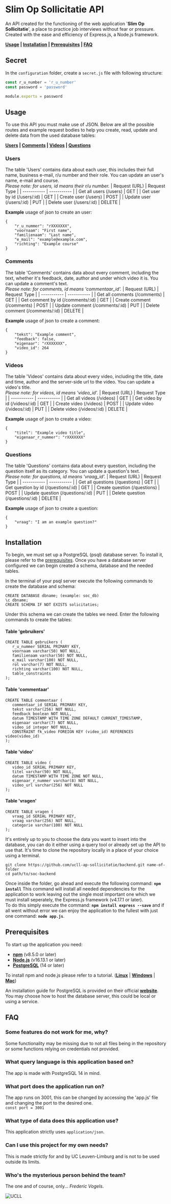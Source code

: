 # Slim Op Sollicitatie API

An API created for the functioning of the web application '**Slim Op Sollicitatie**', a place to practice job interviews without fear or pressure. Created with the ease and efficiency of Express.js, a Node.js framework.

**[Usage](#Usage) | [Installation](#Installation) | [Prerequisites](#Prerequisites) | [FAQ](#FAQ)**

## Secret
In the `configuration` folder, create a `secret.js` file with following structure:
```js
const r_u_number = 'r_u_number'
const password = 'password'

module.exports = password
``` 

## Usage

To use this API you must make use of JSON. Below are all the possible routes and example request bodies to help you create, read, update and delete data from the used database tables: 

**[Users](#Users) | [Comments](#Comments) | [Videos](#Videos) | [Questions](#Questions)**

### Users
The table 'Users' contains data about each user, this includes their full name, business e-mail, r/u number and their role. You can update an user's name, e-mail and course.  
*Please note: for users, id means their r/u number.*
| Request (URL) | Request Type |
| ----------- | ----------- |
| Get all users (/users) | GET |
| Get user by id (/users/:id) | GET |
| Create user (/users) | POST |
| Update user (/users/:id) | PUT |
| Delete user (/users/:id) | DELETE |

**Example** usage of json to create an user:
```
{
    "r_u_nummer": "rXXXXXXX",
    "voornaam": "First name",
    "familienaam": "Last name",
    "e_mail": "example@example.com",
    "richting": "Example course"
}
```

### Comments
The table 'Comments' contains data about every comment, including the text, whether it's feedback, date, author and under which video it is. You can update a comment's text.  
*Please note: for comments, id means 'commentaar_id'.*
| Request (URL) | Request Type |
| ----------- | ----------- |
| Get all comments (/comments) | GET |
| Get comment by id (/comments/:id) | GET |
| Create comment (/comments) | POST |
| Update comment (/comments/:id) | PUT |
| Delete comment (/comments/:id) | DELETE |

**Example** usage of json to create a comment:
```
{
    "tekst": "Example comment",
    "feedback": false,
    "eigenaar": "rXXXXXXX",
    "video_id": 264
}
```

### Videos
The table 'Videos' contains data about every video, including the title, date and time, author and the server-side url to the video. You can update a video's title.  
*Please note: for videos, id means 'video_id'.*
| Request (URL) | Request Type |
| ----------- | ----------- |
| Get all videos (/videos) | GET |
| Get video by id (/videos/:id) | GET |
| Create video (/videos) | POST |
| Update video (/videos/:id) | PUT |
| Delete video (/videos/:id) | DELETE |

**Example** usage of json to create a video:
```
{
    "titel": "Example video title",
    "eigenaar_r_nummer": "rXXXXXXX"
}
```

### Questions
The table 'Questions' contains data about every question, including the question itself as its category. You can update a question's text.  
*Please note: for questions, id means 'vraag_id'.*
| Request (URL) | Request Type |
| ----------- | ----------- |
| Get all questions (/questions) | GET |
| Get question by id (/questions/:id) | GET |
| Create question (/questions) | POST |
| Update question (/questions/:id) | PUT |
| Delete question (/questions/:id) | DELETE |

**Example** usage of json to create a question:
```
{
    "vraag": "I am an example question?"
}
```

## Installation

To begin, we must set up a PostgreSQL (psql) database server. To install it, please refer to the [prerequisites](#Prerequisites). Once you have a database server configured we can begin created a schema, database and the needed tables.

In the terminal of your psql server execute the following commands to create the database and schema:

```
CREATE DATABASE dbname; (example: soc_db)
\c dbname;
CREATE SCHEMA IF NOT EXISTS solicitaties;
```
Under this schema we can create the tables we need.
Enter the following commands to create the tables:

#### Table 'gebruikers'

```
CREATE TABLE gebruikers (
   r_u_nummer SERIAL PRIMARY KEY,
   voornaam varchar(50) NOT NULL,
   familienaam varchar(50) NOT NULL,
   e_mail varchar(100) NOT NULL,
   rol varchar(7) NOT NULL,
   richting varchar(100) NOT NULL,
   table_constraints
);
```
#### Table 'commentaar'
```
CREATE TABLE commentaar (
   commentaar_id SERIAL PRIMARY KEY,
   tekst varchar(256) NOT NULL,
   feedback boolean NOT NULL,
   datum TIMESTAMP WITH TIME ZONE DEFAULT CURRENT_TIMESTAMP,
   eigenaar varchar(7) NOT NULL,
   video_id integer NOT NULL,
   CONSTRAINT fk_video FOREIGN KEY (video_id) REFERENCES video(video_id)
);
```
#### Table 'video'
```
CREATE TABLE video (
   video_id SERIAL PRIMARY KEY,
   titel varchar(50) NOT NULL,
   datum TIMESTAMP WITH TIME ZONE NOT NULL,
   eigenaar_r_nummer varchar(8) NOT NULL,
   video_url varchar(256) NOT NULL
);
```
#### Table 'vragen'
```
CREATE TABLE vragen (
   vraag_id SERIAL PRIMARY KEY,
   vraag varchar(256) NOT NULL,
   categorie varchar(100) NOT NULL
);
```

It's entirely up to you to choose the data you want to insert into the database, you can do it either using a query tool or already set up the API to use that. It's time to clone the repository locally in a place of your choice using a terminal.
```
git clone https://github.com/ucll-ap-sollicitatie/backend.git name-of-folder
cd path/to/soc-backend
```
Once inside the folder, go ahead and execute the following command: **`npm install`**
This command will install all needed dependencies for the application to work leaving out the single most important one which we must install seperately, the Express.js framework (v4.17.1 or later).  
To do this simply execute the command: **`npm install express --save`** and if all went without error we can enjoy the application to the fullest with just one command: **`node app.js`**.
## Prerequisites

To start up the application you need: 
- **[npm](https://www.npmjs.com/)** (v8.5.0 or later)
- **[Node.js](https://nodejs.org/en/)** (v16.13.1 or later)
- **[PostgreSQL](https://www.postgresql.org/)** (14 or later)

To install npm and node.js please refer to a tutorial. (**[Linux](https://linuxize.com/post/how-to-install-node-js-on-ubuntu-20-04/)** | **[Windows](https://phoenixnap.com/kb/install-node-js-npm-on-windows)** | **[Mac](https://www.newline.co/@Adele/how-to-install-nodejs-and-npm-on-macos--22782681)**)

An installation guide for PostgreSQL is provided on their official **[website](https://www.postgresql.org/)**.
You may choose how to host the database server, this could be local or using a service.

## FAQ

### Some features do not work for me, why?
Some functionality may be missing due to not all files being in the repository or some functions relying on credentials not provided. 

### What query language is this application based on?
The app is made with PostgreSQL 14 in mind.

### What port does the application run on?
The app runs on 3001, this can be changed by accessing the 'app.js' file and changing the port to the desired one.  
`const port = 3001`

### What type of data does this application use?
This application strictly uses `application/json`.

### Can I use this project for my own needs?
This is made strictly for and by UC Leuven-Limburg and is not to be used outside its limits.

### Who's the mysterious person behind the team?
The one and of course, only... *Frederic Vogels*.

![UCLL](https://user-images.githubusercontent.com/55389806/154109962-3bc1cba1-6d18-4ee0-ba81-bbff7a01f369.png)
